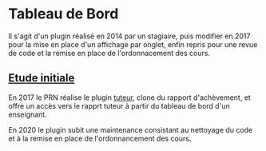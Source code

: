 # Tableau de Bord #

Il s'agit d'un plugin réalisé en 2014 par un stagiaire, puis modifier en 2017 pour la mise en place d'un affichage par onglet, enfin repris pour une revue de code et la remise en place de l'ordonnacement des cours.

## [Etude initiale](but.md)  

En 2017 le PRN réalise le plugin [tuteur](https://github.com/mleconte/tuteur), clone du rapport d'achèvement, et offre un accès vers le rapprt tuteur à partir du tableau de bord d'un enseignant.

En 2020 le plugin subit une maintenance consistant au nettoyage du code et à la remise en place de l'ordonnancement des cours.

